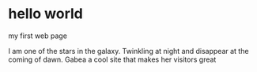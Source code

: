 # hello world

my first web page 

I am one of the stars in the galaxy. Twinkling at night and disappear at the coming of dawn.
Gabea a cool site that makes her visitors great
